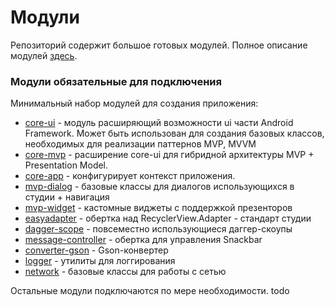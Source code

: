 # Модули

Репозиторий содержит большое готовых модулей.
Полное описание модулей [здесь](https://bitbucket.org/surfstudio/android-standard/wiki/Modules).

### Модули обязательные для подключения

Минимальный набор модулей для создания приложения:

- [core-ui](https://bitbucket.org/surfstudio/android-standard/src/master/core-ui) - модуль расширяющий возможности ui части Android Framework. Может быть использован для создания базовых классов, необходимых для реализации паттернов MVP, MVVM
- [core-mvp](https://bitbucket.org/surfstudio/android-standard/src/master/core-mvp) - расширение core-ui для гибридной архитектуры MVP + Presentation Model.
- [core-app](https://bitbucket.org/surfstudio/android-standard/src/master/core-app) - конфигурирует контекст приложения.
- [mvp-dialog](https://bitbucket.org/surfstudio/android-standard/src/master/mvp-dialog) - базовые классы для диалогов использующихся в студии + навигация
- [mvp-widget](https://bitbucket.org/surfstudio/android-standard/src/master/mvp-widget) - кастомные виджеты с поддержкой презенторов
- [easyadapter](https://bitbucket.org/surfstudio/android-standard/src/master/easyadapter) - обертка над RecyclerView.Adapter - стандарт студии
- [dagger-scope](https://bitbucket.org/surfstudio/android-standard/src/master/dagger-scope) - повсеместно использующиеся даггер-скоупы
- [message-controller](https://bitbucket.org/surfstudio/android-standard/src/master/message-controller) - обертка для управления Snackbar
- [converter-gson](https://bitbucket.org/surfstudio/android-standard/src/master/converter-gson) - Gson-конвертер
- [logger](https://bitbucket.org/surfstudio/android-standard/src/master/logger) - утилиты для логгирования
- [network](https://bitbucket.org/surfstudio/android-standard/src/master/network) - базовые классы для работы с сетью

Остальные модули подключаются по мере необходимости.
todo
